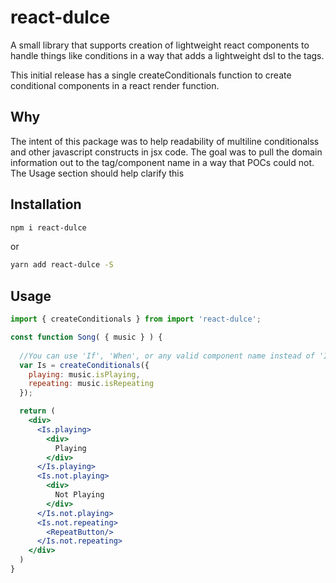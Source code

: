 # react-dulce

A small library that supports creation of lightweight react components to handle things like conditions in a way that adds a lightweight dsl to the tags.

This initial release has a single createConditionals function to create conditional components in a react render function.

## Why

The intent of this package was to help readability of multiline conditionalss and other javascript constructs in jsx code. The goal was to pull the domain information out to the tag/component name in a way that POCs could not. The Usage section should help clarify this

## Installation

  ```bash
  npm i react-dulce
  ```
  
  or
  

  ```bash
  yarn add react-dulce -S
  ```

## Usage

  ```jsx
  import { createConditionals } from import 'react-dulce';

  const function Song( { music } ) {
    
    //You can use 'If', 'When', or any valid component name instead of 'Is'.
    var Is = createConditionals({
      playing: music.isPlaying,
      repeating: music.isRepeating
    });

    return (
      <div>
        <Is.playing>
          <div>
            Playing
          </div>
        </Is.playing>
        <Is.not.playing>
          <div>
            Not Playing
          </div>
        </Is.not.playing>
        <Is.not.repeating>
          <RepeatButton/>
        </Is.not.repeating>
      </div>
    )
  }
  ```
